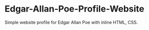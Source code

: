 # Edgar-Allan-Poe-Profile-Website

Simple website profile for Edgar Allan Poe with inline HTML, CSS.
